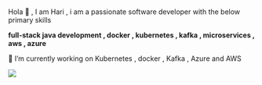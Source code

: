 ### 
Hola 👋 , I am Hari , i am a passionate software developer with the below primary skills 

**full-stack java development , docker , kubernetes , kafka , microservices , aws , azure**

🔭 I’m currently working on Kubernetes , docker , Kafka , Azure and AWS

![](https://komarev.com/ghpvc/?username=hari819&color=blueviolet)
